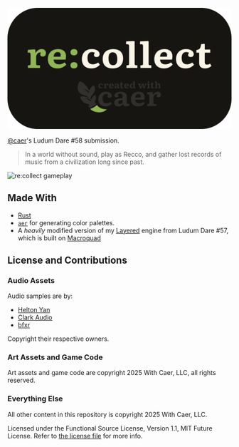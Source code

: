 ![re:collect](docs/recollect-logo.png)

[@caer](https://github.com/caer)'s Ludum Dare #58 submission.

> In a world without sound, play as Recco, and gather lost
> records of music from a civilization long since past.

![re:collect gameplay](docs/feature-video.gif)

## Made With

- [Rust](https://rust-lang.org)
- [`aer`](https://github.com/caer/aer) for generating color palettes.
- A _heavily_ modified version of my [Layered](https://github.com/caer/layered) engine from Ludum Dare #57, which is built on [Macroquad](https://macroquad.rs/)

## License and Contributions

### Audio Assets

Audio samples are by:

- [Helton Yan](https://heltonyan.itch.io/tranquility)
- [Clark Audio](https://clarkaudio.com/)
- [bfxr](https://www.bfxr.net/)

Copyright their respective owners.

### Art Assets and Game Code

Art assets and game code are copyright
2025 With Caer, LLC, all rights reserved.

### Everything Else

All other content in this repository is copyright 2025 With Caer, LLC.

Licensed under the Functional Source License, Version 1.1, MIT Future License.
Refer to [the license file](LICENSE.md) for more info.
